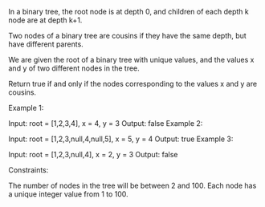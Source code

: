 In a binary tree, the root node is at depth 0, and children of each depth k node are at depth k+1.

Two nodes of a binary tree are cousins if they have the same depth, but have different parents.

We are given the root of a binary tree with unique values, and the values x and y of two different nodes in the tree.

Return true if and only if the nodes corresponding to the values x and y are cousins.

Example 1:

Input: root = [1,2,3,4], x = 4, y = 3
Output: false
Example 2:

Input: root = [1,2,3,null,4,null,5], x = 5, y = 4
Output: true
Example 3:

Input: root = [1,2,3,null,4], x = 2, y = 3
Output: false

Constraints:

The number of nodes in the tree will be between 2 and 100.
Each node has a unique integer value from 1 to 100.

